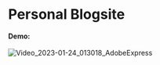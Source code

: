 #  Personal Blogsite

<b>Demo: </b>
<br>
<br>
![Video_2023-01-24_013018_AdobeExpress](https://user-images.githubusercontent.com/49407545/214132884-256dab6d-0ea7-4fca-9fb3-d42dc708d9b5.gif)

